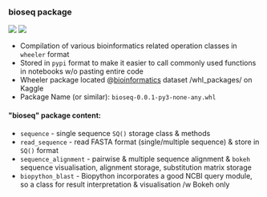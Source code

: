 
### bioseq package 
![](https://camo.githubusercontent.com/d38e6cc39779250a2835bf8ed3a72d10dbe3b05fa6527baa3f6f1e8e8bd056bf/68747470733a2f2f696d672e736869656c64732e696f2f62616467652f436f64652d507974686f6e2d696e666f726d6174696f6e616c3f7374796c653d666c6174266c6f676f3d707974686f6e266c6f676f436f6c6f723d776869746526636f6c6f723d326262633861) ![](https://badgen.net/badge/status/WIP/orange) 

- Compilation of various bioinformatics related operation classes in <code>wheeler</code> format
- Stored in <code>pypi</code> format to make it easier to call commonly used functions in notebooks w/o pasting entire code
- Wheeler package located @[bioinformatics](https://www.kaggle.com/shtrausslearning/bioinformatics) dataset /whl_packages/ on Kaggle
- Package Name (or similar): <code>bioseq-0.0.1-py3-none-any.whl</code>

#### "bioseq" package content:
- <code>sequence</code> - single sequence <code>SQ()</code> storage class & methods
- <code>read_sequence</code> - read FASTA format (single/multiple sequence) & store in <code>SQ()</code> format
- <code>sequence_alignment</code> - pairwise & multiple sequence alignment & <code>bokeh</code> sequence visualisation, alignment storage, substitution matrix storage
- <code>biopython_blast</code> - Biopython incorporates a good NCBI query module, so a class for result interpretation & visualisation /w Bokeh only
